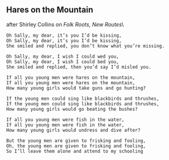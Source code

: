 ---
---
Hares on the Mountain
---------------------
after Shirley Collins on *Folk Roots, New Routes*\

    Oh Sally, my dear, it’s you I’d be kissing,
    Oh Sally, my dear, it’s you I’d be kissing,
    She smiled and replied, you don’t know what you’re missing.

    Oh Sally, my dear, I wish I could wed you, 
    Oh Sally, my dear, I wish I could bed you, 
    She smiled and replied, then you’d say I’d misled you.

    If all you young men were hares on the mountain, 
    If all you young men were hares on the mountain, 
    How many young girls would take guns and go hunting?

    If the young men could sing like blackbirds and thrushes, 
    If the young men could sing like blackbirds and thrushes,
    How many young girls would go beating the bushes?

    If all you young men were fish in the water, 
    If all you young men were fish in the water, 
    How many young girls would undress and dive after?
    
    But the young men are given to frisking and fooling,
    Oh, the young men are given to frisking and fooling,
    So I’ll leave them alone and attend to my schooling

